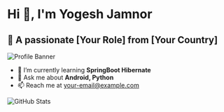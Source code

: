 # Hi 👋, I'm Yogesh Jamnor

## 🚀 A passionate [Your Role] from [Your Country]  

![Profile Banner](https://your-image-link.png)  

- 🌱 I’m currently learning **SpringBoot Hibernate**  
- 💬 Ask me about **Android, Python**  
- 📫 Reach me at [your-email@example.com](mailto:your-email@example.com)  

![GitHub Stats](https://github-readme-stats.vercel.app/api?username=YourGitHubUsername&show_icons=true&theme=dark)
